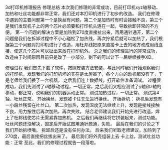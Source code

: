 3d打印机修理报告
修理总结
本次我们修理的非常成功，目前打印机xyz轴移动、加热和吐丝功能都非常正常，我们还对本打印机进行了初步的改造。
我们在修理中遇到的主要问题第一个是换丝有问题，第二个是加热时有时会接触不良，第三个是我们发现机子上的两个芯片必须要和打印机头连在一起，导致拆卸非常的不方便。
第一个问题的解决方案是加热到270度直接扯出来，再用通针通开，第二个问题是我们在拆卸过程中不小心碰松了加热线，再次拧紧后就可以加热了，我们根据第三个问题对打印机进行了改造，用杜邦线把原来直接卡上去的地方改成用线连接，使这几个芯片可以扯出来放在打印机外。
总之我们的修理进行的非常成功，改造由于时间原因目前只是改了一小部分，剩下的可以让下一届继续接手XD。


修理过程
我们首先下载了软件，按照安装方法安装，与此同时我们开始观察我们的打印机，发现我们的打印机坏的实在是太厉害了，各个方向的动机都没有了，于是老师给我们换了一台机器。
之后我们连上数据线，打开软件准备调试。
过程很成功，我们先测试了x轴移动过程，一切正常，之后我们又相应测试了y轴和z轴的移动，都正常，说明我们的机器运动正常。
测试加热过程，一切正常。
测试第4轴，吐丝正常。
开始换丝，发现被卡住无法进行换丝。
开始拆机：
拆机后发现有一小段丝残留在吐丝口。
第二次加热，发现温度无法继续上升，发现是接线接触不良，用力按住后再次加热，再次失败。
结合老师建议我们开始先进行改造，焊上了杜邦线使芯片无需紧靠加热机。
之后我们再继续将它拼装起来，测试功能。
吐丝问题还没解决，固定后开始试图用通针疏通，失败。
最后在我们的讨论之下我们开始拆喷嘴。
拆卸后还是没有任何办法。
后来我们听取老师建议，加热到了270度，最后直接把丝拔出来了。
最后我们将外壳组装上去
卡上丝，测试吐丝功能：正常
至此，我们的修理过程就告一段落啦。





